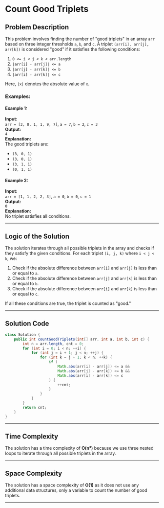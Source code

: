# Count Good Triplets

## Problem Description
This problem involves finding the number of "good triplets" in an array `arr` based on three integer thresholds `a`, `b`, and `c`. A triplet `(arr[i], arr[j], arr[k])` is considered "good" if it satisfies the following conditions:
1. `0 <= i < j < k < arr.length`
2. `|arr[i] - arr[j]| <= a`
3. `|arr[j] - arr[k]| <= b`
4. `|arr[i] - arr[k]| <= c`

Here, `|x|` denotes the absolute value of `x`.

### Examples:  

#### Example 1:
**Input:**  
`arr = [3, 0, 1, 1, 9, 7]`, `a = 7`, `b = 2`, `c = 3`  
**Output:**  
`4`  
**Explanation:**  
The good triplets are:
- `(3, 0, 1)`
- `(3, 0, 1)`
- `(3, 1, 1)`
- `(0, 1, 1)`

#### Example 2:
**Input:**  
`arr = [1, 1, 2, 2, 3]`, `a = 0`, `b = 0`, `c = 1`  
**Output:**  
`0`  
**Explanation:**  
No triplet satisfies all conditions.

---

## Logic of the Solution
The solution iterates through all possible triplets in the array and checks if they satisfy the given conditions. For each triplet `(i, j, k)` where `i < j < k`, we:
1. Check if the absolute difference between `arr[i]` and `arr[j]` is less than or equal to `a`.
2. Check if the absolute difference between `arr[j]` and `arr[k]` is less than or equal to `b`.
3. Check if the absolute difference between `arr[i]` and `arr[k]` is less than or equal to `c`.

If all these conditions are true, the triplet is counted as "good."

---

## Solution Code
```java
class Solution {
    public int countGoodTriplets(int[] arr, int a, int b, int c) {
        int n = arr.length, cnt = 0;
        for (int i = 0; i < n; ++i) {
            for (int j = i + 1; j < n; ++j) {
                for (int k = j + 1; k < n; ++k) {
                    if (
                        Math.abs(arr[i] - arr[j]) <= a &&
                        Math.abs(arr[j] - arr[k]) <= b &&
                        Math.abs(arr[i] - arr[k]) <= c
                    ) {
                        ++cnt;
                    }
                }
            }
        }
        return cnt;
    }
}
```

---

## Time Complexity
The solution has a time complexity of **O(n³)** because we use three nested loops to iterate through all possible triplets in the array.

---

## Space Complexity
The solution has a space complexity of **O(1)** as it does not use any additional data structures, only a variable to count the number of good triplets.

---
